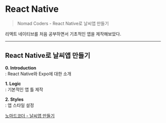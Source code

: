# React Native
> Nomad Coders - React Native로 날씨앱 만들기

리액트 네이티브를 처음 공부하면서 기초적인 앱을 제작해보았다.

***

## React Native로 날씨앱 만들기
**0. Introduction**  
: React Native와 Expo에 대한 소개  
  
**1. Logic**  
: 기본적인 앱 틀 제작  
  
**2. Styles**  
: 앱 스타일 설정  
  
  
[노마드코더 - 날씨앱 만들기](https://nomadcoders.co/react-native-fundamentals/lobby)
